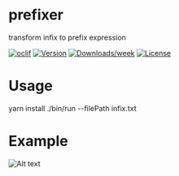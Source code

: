 prefixer
========

transform infix to prefix expression

[![oclif](https://img.shields.io/badge/cli-oclif-brightgreen.svg)](https://oclif.io)
[![Version](https://img.shields.io/npm/v/prefixer.svg)](https://npmjs.org/package/prefixer)
[![Downloads/week](https://img.shields.io/npm/dw/prefixer.svg)](https://npmjs.org/package/prefixer)
[![License](https://img.shields.io/npm/l/prefixer.svg)](https://github.com/chahidarid/prefixer/blob/master/package.json)

<!-- toc -->
# Usage

yarn install
./bin/run --filePath infix.txt

# Example

![Alt text](https://ibb.co/YBx0chG?raw=true "Title")
<!-- usage -->


